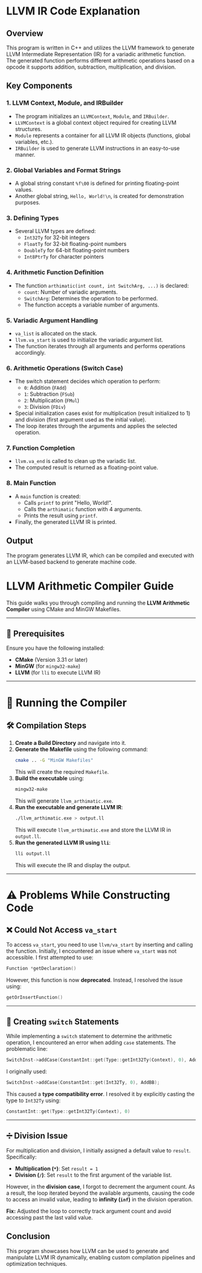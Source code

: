 # LLVM IR Code Explanation

## Overview
This program is written in C++ and utilizes the LLVM framework to generate LLVM Intermediate Representation (IR) for a variadic arithmetic function. The generated function performs different arithmetic operations based on a opcode it supports addition, subtraction, multiplication, and division.

## Key Components

### 1. **LLVM Context, Module, and IRBuilder**
- The program initializes an `LLVMContext`, `Module`, and `IRBuilder`.
- `LLVMContext` is a global context object required for creating LLVM structures.
- `Module` represents a container for all LLVM IR objects (functions, global variables, etc.).
- `IRBuilder` is used to generate LLVM instructions in an easy-to-use manner.

### 2. **Global Variables and Format Strings**
- A global string constant `%f\00` is defined for printing floating-point values.
- Another global string, `Hello, World!\n`, is created for demonstration purposes.

### 3. **Defining Types**
- Several LLVM types are defined:
  - `Int32Ty` for 32-bit integers
  - `FloatTy` for 32-bit floating-point numbers
  - `DoubleTy` for 64-bit floating-point numbers
  - `Int8PtrTy` for character pointers

### 4. **Arithmetic Function Definition**
- The function `arthimatic(int count, int SwitchArg, ...)` is declared:
  - `count`: Number of variadic arguments.
  - `SwitchArg`: Determines the operation to be performed.
  - The function accepts a variable number of arguments.

### 5. **Variadic Argument Handling**
- `va_list` is allocated on the stack.
- `llvm.va_start` is used to initialize the variadic argument list.
- The function iterates through all arguments and performs operations accordingly.

### 6. **Arithmetic Operations (Switch Case)**
- The switch statement decides which operation to perform:
  - `0`: Addition (`FAdd`)
  - `1`: Subtraction (`FSub`)
  - `2`: Multiplication (`FMul`)
  - `3`: Division (`FDiv`)
- Special initialization cases exist for multiplication (result initialized to 1) and division (first argument used as the initial value).
- The loop iterates through the arguments and applies the selected operation.

### 7. **Function Completion**
- `llvm.va_end` is called to clean up the variadic list.
- The computed result is returned as a floating-point value.

### 8. **Main Function**
- A `main` function is created:
  - Calls `printf` to print "Hello, World!".
  - Calls the `arthimatic` function with 4 arguments.
  - Prints the result using `printf`.
- Finally, the generated LLVM IR is printed.

## Output
The program generates LLVM IR, which can be compiled and executed with an LLVM-based backend to generate machine code.

# LLVM Arithmetic Compiler Guide

This guide walks you through compiling and running the **LLVM Arithmetic Compiler** using CMake and MinGW Makefiles.

---

## 📌 Prerequisites

Ensure you have the following installed:
- **CMake** (Version 3.31 or later)
- **MinGW** (for `mingw32-make`)
- **LLVM** (for `lli` to execute LLVM IR)

---

# 🚀 Running the Compiler

## 🛠 Compilation Steps

1. **Create a Build Directory** and navigate into it.
2. **Generate the Makefile** using the following command:
   ```sh
   cmake .. -G "MinGW Makefiles"
   ```
   This will create the required `Makefile`.
3. **Build the executable** using:
   ```sh
   mingw32-make
   ```
   This will generate `llvm_arthimatic.exe`.
4. **Run the executable and generate LLVM IR**:
   ```sh
   ./llvm_arthimatic.exe > output.ll
   ```
   This will execute `llvm_arthimatic.exe` and store the LLVM IR in `output.ll`.
5. **Run the generated LLVM IR using `lli`**:
   ```sh
   lli output.ll
   ```
   This will execute the IR and display the output.

---

# ⚠️ Problems While Constructing Code

## ❌ Could Not Access `va_start`

To access `va_start`, you need to use `llvm/va_start` by inserting and calling the function. Initially, I encountered an issue where `va_start` was not accessible. I first attempted to use:

```cpp
Function *getDeclaration()
```

However, this function is now **deprecated**. Instead, I resolved the issue using:

```cpp
getOrInsertFunction()
```

---

## 🔄 Creating `switch` Statements

While implementing a `switch` statement to determine the arithmetic operation, I encountered an error when adding `case` statements. The problematic line:

```cpp
SwitchInst->addCase(ConstantInt::get(Type::getInt32Ty(Context), 0), AddBB); // case 0: Add
```

I originally used:

```cpp
SwitchInst->addCase(ConstantInt::get(Int32Ty, 0), AddBB);
```

This caused a **type compatibility error**. I resolved it by explicitly casting the type to `Int32Ty` using:

```cpp
ConstantInt::get(Type::getInt32Ty(Context), 0)
```

---

## ➗ Division Issue

For multiplication and division, I initially assigned a default value to `result`. Specifically:
- **Multiplication (`*`)**: Set `result = 1`
- **Division (`/`)**: Set `result` to the first argument of the variable list.

However, in the **division case**, I forgot to decrement the argument count. As a result, the loop iterated beyond the available arguments, causing the code to access an invalid value, leading to **infinity (`inf`)** in the division operation.

**Fix:** Adjusted the loop to correctly track argument count and avoid accessing past the last valid value.


## Conclusion
This program showcases how LLVM can be used to generate and manipulate LLVM IR dynamically, enabling custom compilation pipelines and optimization techniques.

